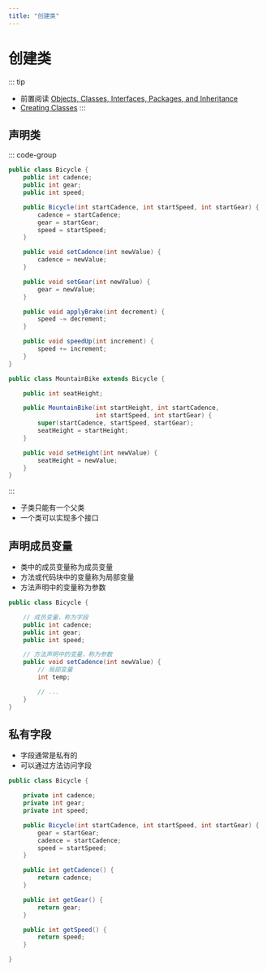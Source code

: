 ```yaml
---
title: "创建类"
---
```


# 创建类

::: tip
- 前置阅读 [Objects, Classes, Interfaces, Packages, and Inheritance](https://dev.java/learn/oop/)
- [Creating Classes](https://dev.java/learn/classes-objects/creating-classes/)
:::

## 声明类

::: code-group

```java [Bicycle.java]
public class Bicycle {
    public int cadence;
    public int gear;
    public int speed;

    public Bicycle(int startCadence, int startSpeed, int startGear) {
        cadence = startCadence;
        gear = startGear;
        speed = startSpeed;
    }

    public void setCadence(int newValue) {
        cadence = newValue;
    }

    public void setGear(int newValue) {
        gear = newValue;
    }

    public void applyBrake(int decrement) {
        speed -= decrement;
    }

    public void speedUp(int increment) {
        speed += increment;
    }
}
```

```java [MountainBike.java]
public class MountainBike extends Bicycle {

    public int seatHeight;

    public MountainBike(int startHeight, int startCadence,
                        int startSpeed, int startGear) {
        super(startCadence, startSpeed, startGear);
        seatHeight = startHeight;
    }

    public void setHeight(int newValue) {
        seatHeight = newValue;
    }
}
```

:::

- 子类只能有一个父类
- 一个类可以实现多个接口

## 声明成员变量

- 类中的成员变量称为成员变量
- 方法或代码块中的变量称为局部变量
- 方法声明中的变量称为参数

```java
public class Bicycle {

    // 成员变量，称为字段
    public int cadence;
    public int gear;
    public int speed;

    // 方法声明中的变量，称为参数
    public void setCadence(int newValue) {
        // 局部变量
        int temp;

        // ...
    }
}
```

## 私有字段

- 字段通常是私有的
- 可以通过方法访问字段

```java
public class Bicycle {

    private int cadence;
    private int gear;
    private int speed;

    public Bicycle(int startCadence, int startSpeed, int startGear) {
        gear = startGear;
        cadence = startCadence;
        speed = startSpeed;
    }

    public int getCadence() {
        return cadence;
    }

    public int getGear() {
        return gear;
    }

    public int getSpeed() {
        return speed;
    }

}

```
